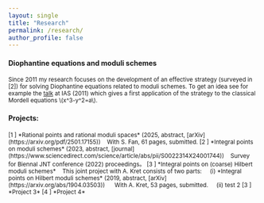 ```yaml
---
layout: single
title: "Research"
permalink: /research/
author_profile: false
---
```


#### Diophantine equations and moduli schemes

<small>Since 2011 my research focuses on the development of an effective strategy (surveyed in [2]) for solving Diophantine equations related to moduli schemes. To get an idea see for example the [talk](www.ias.edu/video/short/vonkenel) at IAS (2011) which gives a first application of the strategy to the classical Mordell equations \\(x^3-y^2=a\\).</small>
#### Projects:
<small>
[1 ] *Rational points and rational moduli spaces* (2025, abstract<!--(../_research/proj1.md)-->, [arXiv](https://arxiv.org/pdf/2501.17155))  
&nbsp;&nbsp; With S. Fan, 61 pages, submitted.  
[2 ] *Integral points on moduli schemes*  (2023, abstract, [journal](https://www.sciencedirect.com/science/article/abs/pii/S0022314X24001744))
&nbsp;&nbsp; Survey for Biennal JNT conference (2022) proceedings。
[3 ] *Integral points on (coarse) Hilbert moduli schemes*
&nbsp;&nbsp; This joint project with A. Kret consists of two parts:
&nbsp;&nbsp;&nbsp; (i) *Integral points on Hilbert moduli schemes* (2019, abstract, [arXiv](https://arxiv.org/abs/1904.03503))
&nbsp;&nbsp;&nbsp;&nbsp; With A. Kret, 53 pages, submitted.
&nbsp;&nbsp;&nbsp; (ii) test 2  
[3 ] *Project 3*  
[4 ] *Project 4*  
</small>
